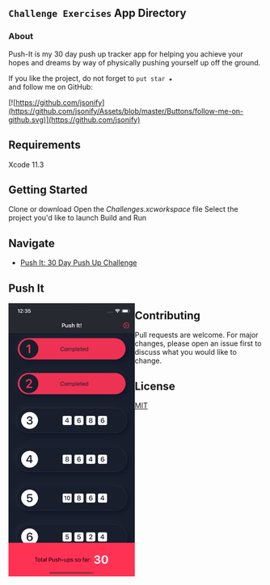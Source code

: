 ## `Challenge Exercises` App Directory 

### About
Push-It is my 30 day push up tracker app for helping you achieve your hopes and dreams by way of physically pushing yourself up off the ground.

If you like the project, do not forget to `put star ★`  
and follow me on GitHub:

[![https://github.com/jsonify](https://github.com/jsonify/Assets/blob/master/Buttons/follow-me-on-github.svg)](https://github.com/jsonify)

## Requirements
Xcode 11.3

## Getting Started
Clone or download
Open the *Challenges.xcworkspace* file
Select the project you'd like to launch
Build and Run

## Navigate

- [Push It: 30 Day Push Up Challenge](#push-it)

## Push It

<img align="left" src="Previews/pushit-dark.jpg" width="250">

## Contributing
Pull requests are welcome. For major changes, please open an issue first to discuss what you would like to change.


## License
[MIT](https://choosealicense.com/licenses/mit/)

